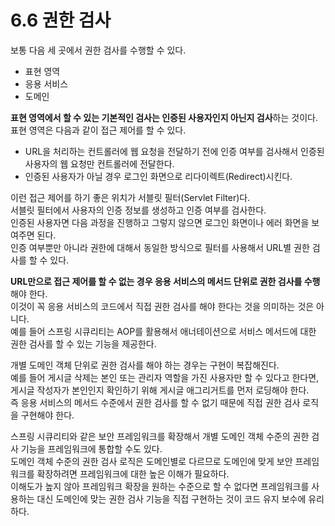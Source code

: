 # 6.6 권한 검사

보통 다음 세 곳에서 권한 검사를 수행할 수 있다.

- 표현 영역
- 응용 서비스
- 도메인

**표현 영역에서 할 수 있는 기본적인 검사는 인증된 사용자인지 아닌지 검사**하는 것이다.  
표현 영역은 다음과 같이 접근 제어를 할 수 있다.

- URL을 처리하는 컨트롤러에 웹 요청을 전달하기 전에 인증 여부를 검사해서 인증된 사용자의 웹 요청만 컨트롤러에 전달한다.
- 인증된 사용자가 아닐 경우 로그인 화면으로 리다이렉트(Redirect)시킨다.

이런 접근 제어를 하기 좋은 위치가 서블릿 필터(Servlet Filter)다.  
서블릿 필터에서 사용자의 인증 정보를 생성하고 인증 여부를 검사한다.  
인증된 사용자면 다음 과정을 진행하고 그렇지 않으면 로그인 화면이나 에러 화면을 보여주면 된다.  
인증 여부뿐만 아니라 권한에 대해서 동일한 방식으로 필터를 사용해서 URL별 권한 검사를 할 수 있다.

**URL만으로 접근 제어를 할 수 없는 경우 응용 서비스의 메서드 단위로 권한 검사를 수행**해야 한다.  
이것이 꼭 응용 서비스의 코드에서 직접 권한 검사를 해야 한다는 것을 의미하는 것은 아니다.  
예를 들어 스프링 시큐리티는 AOP를 활용해서 애너테이션으로 서비스 메서드에 대한 권한 검사를 할 수 있는 기능을 제공한다.

개별 도메인 객체 단위로 권한 검사를 해야 하는 경우는 구현이 복잡해진다.  
예를 들어 게시글 삭제는 본인 또는 관리자 역할을 가진 사용자만 할 수 있다고 한다면, 게시글 작성자가 본인인지 확인하기 위해 게시글 애그리거트를 먼저 로딩해야 한다.  
즉 응용 서비스의 메서드 수준에서 권한 검사를 할 수 없기 때문에 직접 권한 검사 로직을 구현해야 한다.

스프링 시큐리티와 같은 보안 프레임워크를 확장해서 개별 도메인 객체 수준의 권한 검사 기능을 프레임워크에 통합할 수도 있다.  
도메인 객체 수준의 권한 검사 로직은 도메인별로 다르므로 도메인에 맞게 보안 프레임워크를 확장하려면 프레임워크에 대한 높은 이해가 필요하다.  
이해도가 높지 않아 프레임워크 확장을 원하는 수준으로 할 수 없다면 프레임워크를 사용하는 대신 도메인에 맞는 권한 검사 기능을 직접 구현하는 것이 코드 유지 보수에 유리하다.
